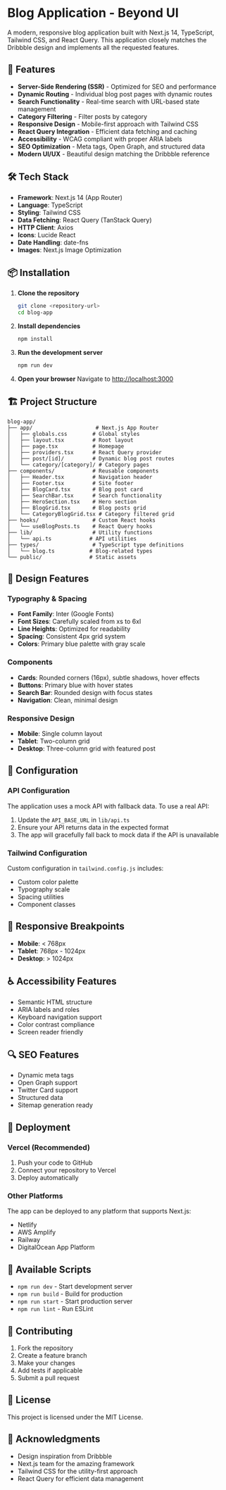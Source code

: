 # Blog Application - Beyond UI

A modern, responsive blog application built with Next.js 14, TypeScript, Tailwind CSS, and React Query. This application closely matches the Dribbble design and implements all the requested features.

## 🚀 Features

- **Server-Side Rendering (SSR)** - Optimized for SEO and performance
- **Dynamic Routing** - Individual blog post pages with dynamic routes
- **Search Functionality** - Real-time search with URL-based state management
- **Category Filtering** - Filter posts by category
- **Responsive Design** - Mobile-first approach with Tailwind CSS
- **React Query Integration** - Efficient data fetching and caching
- **Accessibility** - WCAG compliant with proper ARIA labels
- **SEO Optimization** - Meta tags, Open Graph, and structured data
- **Modern UI/UX** - Beautiful design matching the Dribbble reference

## 🛠️ Tech Stack

- **Framework**: Next.js 14 (App Router)
- **Language**: TypeScript
- **Styling**: Tailwind CSS
- **Data Fetching**: React Query (TanStack Query)
- **HTTP Client**: Axios
- **Icons**: Lucide React
- **Date Handling**: date-fns
- **Images**: Next.js Image Optimization

## 📦 Installation

1. **Clone the repository**
   ```bash
   git clone <repository-url>
   cd blog-app
   ```

2. **Install dependencies**
   ```bash
   npm install
   ```

3. **Run the development server**
   ```bash
   npm run dev
   ```

4. **Open your browser**
   Navigate to [http://localhost:3000](http://localhost:3000)

## 🏗️ Project Structure

```
blog-app/
├── app/                    # Next.js App Router
│   ├── globals.css        # Global styles
│   ├── layout.tsx         # Root layout
│   ├── page.tsx           # Homepage
│   ├── providers.tsx      # React Query provider
│   ├── post/[id]/         # Dynamic blog post routes
│   └── category/[category]/ # Category pages
├── components/            # Reusable components
│   ├── Header.tsx         # Navigation header
│   ├── Footer.tsx         # Site footer
│   ├── BlogCard.tsx       # Blog post card
│   ├── SearchBar.tsx      # Search functionality
│   ├── HeroSection.tsx    # Hero section
│   ├── BlogGrid.tsx       # Blog posts grid
│   └── CategoryBlogGrid.tsx # Category filtered grid
├── hooks/                 # Custom React hooks
│   └── useBlogPosts.ts    # React Query hooks
├── lib/                   # Utility functions
│   └── api.ts            # API utilities
├── types/                 # TypeScript type definitions
│   └── blog.ts           # Blog-related types
└── public/               # Static assets
```

## 🎨 Design Features

### Typography & Spacing
- **Font Family**: Inter (Google Fonts)
- **Font Sizes**: Carefully scaled from xs to 6xl
- **Line Heights**: Optimized for readability
- **Spacing**: Consistent 4px grid system
- **Colors**: Primary blue palette with gray scale

### Components
- **Cards**: Rounded corners (16px), subtle shadows, hover effects
- **Buttons**: Primary blue with hover states
- **Search Bar**: Rounded design with focus states
- **Navigation**: Clean, minimal design

### Responsive Design
- **Mobile**: Single column layout
- **Tablet**: Two-column grid
- **Desktop**: Three-column grid with featured post

## 🔧 Configuration

### API Configuration
The application uses a mock API with fallback data. To use a real API:

1. Update the `API_BASE_URL` in `lib/api.ts`
2. Ensure your API returns data in the expected format
3. The app will gracefully fall back to mock data if the API is unavailable

### Tailwind Configuration
Custom configuration in `tailwind.config.js` includes:
- Custom color palette
- Typography scale
- Spacing utilities
- Component classes

## 📱 Responsive Breakpoints

- **Mobile**: < 768px
- **Tablet**: 768px - 1024px
- **Desktop**: > 1024px

## ♿ Accessibility Features

- Semantic HTML structure
- ARIA labels and roles
- Keyboard navigation support
- Color contrast compliance
- Screen reader friendly

## 🔍 SEO Features

- Dynamic meta tags
- Open Graph support
- Twitter Card support
- Structured data
- Sitemap generation ready

## 🚀 Deployment

### Vercel (Recommended)
1. Push your code to GitHub
2. Connect your repository to Vercel
3. Deploy automatically

### Other Platforms
The app can be deployed to any platform that supports Next.js:
- Netlify
- AWS Amplify
- Railway
- DigitalOcean App Platform

## 📝 Available Scripts

- `npm run dev` - Start development server
- `npm run build` - Build for production
- `npm run start` - Start production server
- `npm run lint` - Run ESLint

## 🤝 Contributing

1. Fork the repository
2. Create a feature branch
3. Make your changes
4. Add tests if applicable
5. Submit a pull request

## 📄 License

This project is licensed under the MIT License.

## 🙏 Acknowledgments

- Design inspiration from Dribbble
- Next.js team for the amazing framework
- Tailwind CSS for the utility-first approach
- React Query for efficient data management 